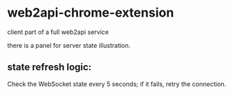 # web2api-chrome-extension

client part of a full web2api service

there is a panel for server state illustration.

## state refresh logic:

Check the WebSocket state every 5 seconds; if it fails, retry the connection.
